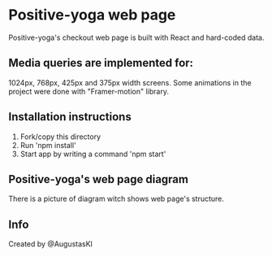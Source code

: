 # Positive-yoga web page
Positive-yoga's checkout web page is built with React and hard-coded data. 

## Media queries are implemented for:
1024px, 768px, 425px and 375px width screens.
Some animations in the project were done with "Framer-motion" library.

## Installation instructions
1. Fork/copy this directory
2. Run 'npm install'
3. Start app by writing a command 'npm start'

## Positive-yoga's web page diagram
There is a picture of diagram witch shows web page's structure. 

## Info
Created by @AugustasKl
